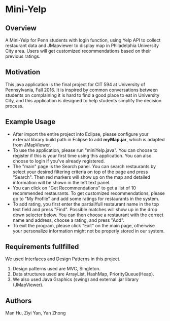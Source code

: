# Mini-Yelp

## Overview
A Mini-Yelp for Penn students with login function, using Yelp API to collect restaurant data and JMapviewer to display map in Philadelphia University City area. Users will get customized recommendations based on their previous ratings.

## Motivation
This java application is the final project for CIT 594 at University of Pennsylvania, Fall 2016. It is inspired by common conversations between students on complaining it is hard to find a good place to eat in University City, and this application is designed to help students simplify the decision process. 

## Example Usage
* After import the entire project into Eclipse, please configure your external library build path in Eclipse to add **myMap.jar**, which is adapted from JMapViewer.
* To use the application, please run "miniYelp.java". You can choose to register if this is your first time using this application. You can also choose to login if you've already registered. 
* The "main" page is the Search panel. You can search restaurants by select your desired filtering criteria on top of the page and press "Search". Then red markers will show up on the map and detailed information will be shown in the left text panel. 
* You can click on "Get Recommendations" to get a list of 10 recommended restaurants. To get customized recommendations, please go to "My Profile" and add some ratings for restaurants in the system. 
* To add rating, you first enter the partial/full restaurant name in the top text field and press "Find". Possible matches will show up in the drop down selecter below. You can then choose a restaurant with the correct name and address, choose a rating, and press "Add". 
* To exit the program, please click "Exit" on the main page, otherwise your personalize information might not be properly stored in our system.

## Requirements fullfilled
We used Interfaces and Design Patterns in this project. 
1. Design patterns used are MVC, Singleton. 
2. Data structures used are ArrayList, HashMap, PriorityQueue(Heap). 
3. We also used Java Graphics (swing) and external .jar library (JMapViewer).


## Authors
Man Hu, Ziyi Yan, Yan Zhong
